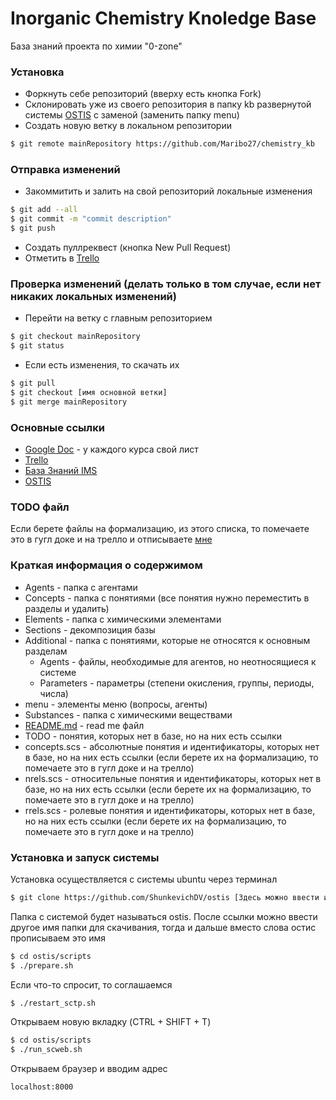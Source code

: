 # Inorganic Chemistry Knoledge Base
База знаний проекта по химии "0-zone"

### Установка
- Форкнуть себе репозиторий (вверху есть кнопка Fork)
- Склонировать уже из своего репозитория в папку kb развернутой системы [OSTIS] с заменой (заменить папку menu)
- Создать новую ветку в локальном репозитории
```sh
$ git remote mainRepository https://github.com/Maribo27/chemistry_kb
```
### Отправка изменений
- Закоммитить и залить на свой репозиторий локальные изменения
```sh
$ git add --all
$ git commit -m "commit description"
$ git push
```
- Создать пуллреквест (кнопка New Pull Request)
- Отметить в [Trello]

### Проверка изменений (делать только в том случае, если нет никаких локальных изменений)
- Перейти на ветку с главным репозиторием
```sh
$ git checkout mainRepository
$ git status
```
- Если есть изменения, то скачать их

```sh
$ git pull
$ git checkout [имя основной ветки]
$ git merge mainRepository
```

### Основные ссылки
- [Google Doc] - у каждого курса свой лист
- [Trello]
- [База Знаний IMS]
- [OSTIS]

### TODO файл
Если берете файлы на формализацию, из этого списка, то помечаете это в гугл доке и на трелло и отписываете [мне](https://vk.com/id8930868)

### Краткая информация о содержимом
- Agents - папка с агентами
- Concepts - папка с понятиями (все понятия нужно переместить в разделы и удалить)
- Elements - папка с химическими элементами
- Sections - декомпозиция базы
- Additional - папка с понятиями, которые не относятся к основным разделам
    - Agents - файлы, необходимые для агентов, но неотносящиеся к системе
    - Parameters - параметры (степени окисления, группы, периоды, числа)
- menu - элементы меню (вопросы, агенты)
- Substances - папка с химическими веществами
- [README.md](https://github.com/Maribo27/chemistry_kb/blob/master/README.md) - read me файл
- TODO - понятия, которых нет в базе, но на них есть ссылки
- concepts.scs - абсолютные понятия и идентификаторы, которых нет в базе, но на них есть ссылки (если берете их на формализацию, то помечаете это в гугл доке и на трелло)
- nrels.scs - относительные понятия и идентификаторы, которых нет в базе, но на них есть ссылки (если берете их на формализацию, то помечаете это в гугл доке и на трелло)
- rrels.scs - ролевые понятия и идентификаторы, которых нет в базе, но на них есть ссылки (если берете их на формализацию, то помечаете это в гугл доке и на трелло)

### Установка и запуск системы
Установка осуществляется с системы ubuntu через терминал
```sh
$ git clone https://github.com/ShunkevichDV/ostis [Здесь можно ввести имя для папки, куда клонить]
```
Папка с системой будет называться ostis. После ссылки можно ввести другое имя папки для скачивания, тогда и дальше вместо слова остис прописываем это имя
```sh
$ cd ostis/scripts
$ ./prepare.sh
```
Если что-то спросит, то соглашаемся
```sh
$ ./restart_sctp.sh
```
Открываем новую вкладку (CTRL + SHIFT + T)
```sh
$ cd ostis/scripts
$ ./run_scweb.sh
```
Открываем браузер и вводим адрес
```sh
localhost:8000
```

[//]: # (These are reference links used in the body of this note and get stripped out when the markdown processor does its job. There is no need to format nicely because it shouldn't be seen. Thanks SO - http://stackoverflow.com/questions/4823468/store-comments-in-markdown-syntax)


   [Google Doc]: <https://docs.google.com/spreadsheets/d/1DVwCNw2nb2aefu-T6yScImUMZA8cTb8-BI2HRelRXDs>
   [Trello]: <https://trello.com/b/KkpDPDcI/%D1%85%D0%B8%D0%BC%D0%B8%D1%8F>
   [OSTIS]: <https://github.com/ShunkevichDV/ostis>
   [База Знаний IMS]: <https://github.com/ShunkevichDV/ims.ostis.kb>
